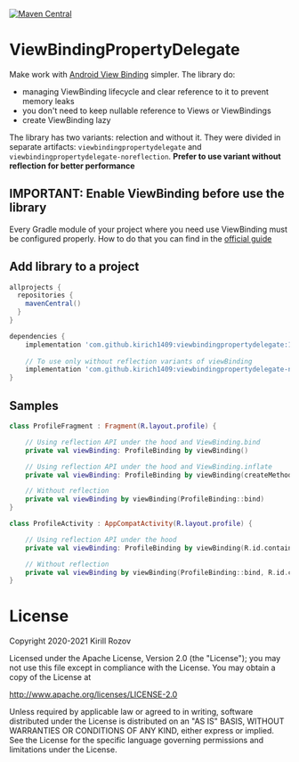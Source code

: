 [![Maven Central](https://maven-badges.herokuapp.com/maven-central/com.github.kirich1409/viewbindingpropertydelegate/badge.svg)](https://maven-badges.herokuapp.com/maven-central/com.github.kirich1409/viewbindingpropertydelegate)

# ViewBindingPropertyDelegate

Make work with [Android View Binding](https://d.android.com/topic/libraries/view-binding) simpler. The library do:
- managing ViewBinding lifecycle and clear reference to it to prevent memory leaks
- you don't need to keep nullable reference to Views or ViewBindings
- create ViewBinding lazy

The library has two variants: relection and without it. They were divided in separate artifacts: `viewbindingpropertydelegate` and `viewbindingpropertydelegate-noreflection`. **Prefer to use variant without reflection for better performance**

## IMPORTANT: Enable ViewBinding before use the library
Every Gradle module of your project where you need use ViewBinding must be configured properly. How to do that you can find in the [official guide](https://d.android.com/topic/libraries/view-binding)

## Add library to a project

```groovy
allprojects {
  repositories {
    mavenCentral()
  }
}

dependencies {
    implementation 'com.github.kirich1409:viewbindingpropertydelegate:1.5.0-beta01'
    
    // To use only without reflection variants of viewBinding
    implementation 'com.github.kirich1409:viewbindingpropertydelegate-noreflection:1.5.0-beta01'
}
```

## Samples

```kotlin
class ProfileFragment : Fragment(R.layout.profile) {

    // Using reflection API under the hood and ViewBinding.bind
    private val viewBinding: ProfileBinding by viewBinding()

    // Using reflection API under the hood and ViewBinding.inflate
    private val viewBinding: ProfileBinding by viewBinding(createMethod = CreateMethod.INFLATE)

    // Without reflection
    private val viewBinding by viewBinding(ProfileBinding::bind)
}
```

```kotlin
class ProfileActivity : AppCompatActivity(R.layout.profile) {

    // Using reflection API under the hood
    private val viewBinding: ProfileBinding by viewBinding(R.id.container)

    // Without reflection
    private val viewBinding by viewBinding(ProfileBinding::bind, R.id.container)
}
```

# License

   Copyright 2020-2021 Kirill Rozov

   Licensed under the Apache License, Version 2.0 (the "License");
   you may not use this file except in compliance with the License.
   You may obtain a copy of the License at

   http://www.apache.org/licenses/LICENSE-2.0

   Unless required by applicable law or agreed to in writing, software
   distributed under the License is distributed on an "AS IS" BASIS,
   WITHOUT WARRANTIES OR CONDITIONS OF ANY KIND, either express or implied.
   See the License for the specific language governing permissions and
   limitations under the License.
